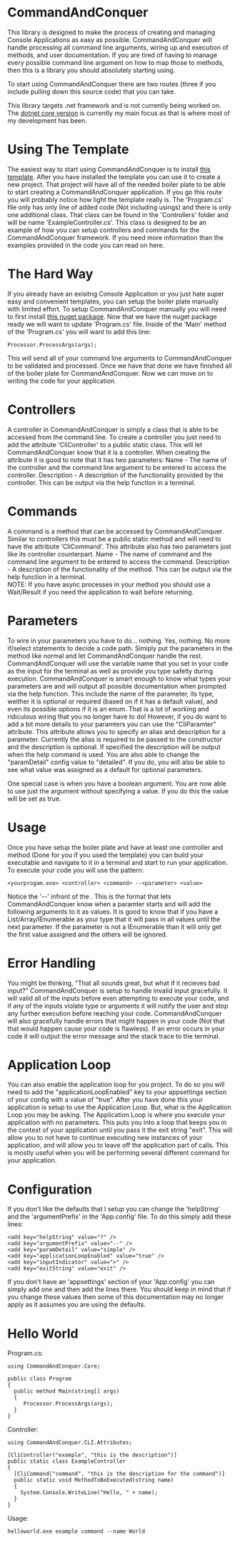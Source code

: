 # CommandAndConquer
This library is designed to make the process of creating and managing Console Applications as easy as possible. CommandAndConquer will handle processing all command line arguments, wiring up and execution of methods, and user documentation. If you are tired of having to manage every possible command line argument on how to map those to methods, then this is a library you should absolutely starting using.

To start using CommandAndConquer there are two routes (three if you include pulling down this source code) that you can take.

This library targets .net framework and is not currently being worked on. The [dotnet core version](https://github.com/WMaxZimmerman/NTrospection/tree/master/src/NTrospection.CLI) is currently my main focus as that is where most of my development has been.

# Using The Template
The easiest way to start using CommandAndConquer is to install [this template](https://marketplace.visualstudio.com/items?itemName=wmaxzimmerman.CommandAndConquerCLI01). After you have installed the template you can use it to create a new project. That project will have all of the needed boiler plate to be able to start creating a CommandAndConquer application. If you go this route you will probably notice how light the template really is.  The 'Program.cs' file only has only line of added code (Not including usings) and there is only one additional class. That class can be found in the 'Controllers' folder and will be name 'ExampleController.cs'. This class is designed to be an example of how you can setup controllers and commands for the CommandAndConquer framework. If you need more information than the examples provided in the code you can read on here.

# The Hard Way
If you already have an exisitng Console Application or you just hate super easy and convenient templates, you can setup the boiler plate manually with limited effort. To setup CommandAndConquer manually you will need to first install [this nuget package](https://www.nuget.org/packages/WMZ.CommandAndConquer.CLI/). Now that we have the nuget package ready we will want to update 'Program.cs' file. Inside of the 'Main' method of the 'Program.cs' you will want to add this line:

```
Processor.ProcessArgs(args);
```

This will send all of your command line arguments to CommandAndConquer to be validated and processed. Once we have that done we have finished all of the boiler plate for CommandAndConquer. Now we can move on to writing the code for your application.

# Controllers
A controller in CommandAndConquer is simply a class that is able to be accessed from the command line. To create a controller you just need to add the attribute 'CliController' to a public static class. This will let CommandAndConquer know that it is a controller. When creating the attribute it is good to note that it has two parameters:
Name - The name of the controller and the command line argument to be entered to access the controller.
Description - A description of the functionality provided by the controller. This can be output via the help function in a terminal.

# Commands
A command is a method that can be accessed by CommandAndConquer. Similar to controllers this must be a public static method and will need to have the attribute 'CliCommand'. This attribute also has two parameters just like its controller counterpart.
Name - The name of command and the command line argument to be entered to access the command.
Description - A description of the functionality of the method. This can be output via the help function in a terminal.    
NOTE: If you have async processes in your method you should use a Wait/Result if you need the application to wait before returning.

# Parameters
To wire in your parameters you have to do... nothing. Yes, nothing. No more if/select statements to decide a code path. Simiply put the parameters in the method like normal and let CommandAndConquer handle the rest. CommandAndConquer will use the variable name that you set in your code as the input for the terminal as well as provide you type safetly during execution. CommandAndConquer is smart enough to know what types your parameters are and will output all possible documentation when prompted via the help function. This include the name of the parameter, its type, weither it is optional or required (based on if it has a default value), and even its possible options if it is an enum. That is a lot of working and ridiculous wiring that you no longer have to do!  However, if you do want to add a bit more details to your paramters you can use the "CliParamter" attribute. This attribute allows you to specify an alias and description for a parameter. Currently the alias is required to be passed to the constructor and the description is optional. If specified the description will be output when the help command is used. You are also able to change the "paramDetail" config value to "detailed". If you do, you will also be able to see what value was assigned as a default for optional parameters.

One special case is when you have a boolean argument. You are now able to use just the argument without specifying a value. If you do this the value will be set as true.

# Usage
Once you have setup the boiler plate and have at least one controller and method (Done for you if you used the template) you can build your executable and navigate to it in a terminal and start to run your application. To execute your code you will use the pattern:

```
<yourprogam.exe> <controller> <command> --<parameter> <value>
```

Notice the '--' infront of the <parameter>. This is the format that lets CommandAndConquer know when a paramter starts and will add the following arguments to it as values. It is good to know that if you have a List/Array/IEnumerable as your type that it will pass in all values until the next parameter. If the parameter is not a IEnumerable than it will only get the first value assigned and the others will be ignored.

# Error Handling
You might be thinking, "That all sounds great, but what if it recieves bad input?" CommandAndConquer is setup to handle invalid input gracefully.  It will valid all of the inputs before even attempting to execute your code, and if any of the inputs violate type or arguments it will notify the user and stop any further execution before reaching your code. CommandAndConquer will also gracefully handle errors that might happen in your code (Not that that would happen cause your code is flawless). If an error occurs in your code it will output the error message and the stack trace to the terminal.

# Application Loop
You can also enable the application loop for you project. To do so you will need to add the "applicationLoopEnabled" key to your appsettings section of your config with a value of "true". After you have done this your application is setup to use the Application Loop. But, what is the Application Loop you may be asking. The Application Loop is where you execute your application with no parameters. This puts you into a loop that keeps you in the context of your application until you pass it the exit string "exit". This will allow you to not have to continue executing new instances of your application, and will allow you to leave off the application part of calls.  This is mostly useful when you will be performing several different command for your application.

# Configuration
If you don't like the defaults that I setup you can change the 'helpString' and the 'argumentPrefix' in the 'App.config' file. To do this simply add these lines:

```
<add key="helpString" value="?" />
<add key="argumentPrefix" value="--" />
<add key="paramDetail" value="simple" />
<add key="applicationLoopEnabled" value="true" />
<add key="inputIndicator" value=">" />
<add key="exitString" value="exit" />
```

If you don't have an 'appsettings' section of your 'App.config' you can simply add one and then add the lines there. You should keep in mind that if you change these values then some of this documentation may no longer apply as it assumes you are using the defaults.

# Hello World

Program.cs:  
  
```  
using CommandAndConquer.Core;  
  
public class Program  
{  
  public method Main(string[] args)  
  {  
     Processor.ProcessArgs(args);  
  }  
}  
```  

Controller:  
  
```  
using CommandAndConquer.CLI.Attributes;  
  
[CliController("example", "this is the description")]  
public static class ExampleController  
{  
  [CliCommand("command", "this is the description for the command")]  
  public static void MethodToBeExecuted(string name)  
  {  
    System.Console.WriteLine("Hello, " + name);  
  }  
}  
```  
 Usage:
 
 ```
 helloworld.exe example command --name World  
 ```
